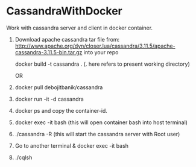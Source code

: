 # CassandraWithDocker
Work with cassandra server and client in docker container.

1. Download apache cassandra tar file from: 
   http://www.apache.org/dyn/closer.lua/cassandra/3.11.5/apache-cassandra-3.11.5-bin.tar.gz
   into your repo
   
   docker build -t cassandra . (. here refers to present working directory)

      OR

1. docker pull debojitbanik/cassandra 
2. docker run -it -d cassandra
3. docker ps and copy the container-id.
4. docker exec -it <containerId> bash
   (this will open container bash into host terminal)
5. ./cassandra -R (this will start the cassandra server with Root user)
6. Go to another terminal & docker exec -it <container-id> bash
7. ./cqlsh



